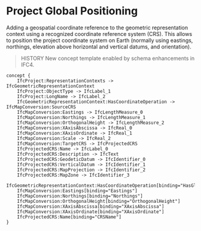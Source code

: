 Project Global Positioning
==========================

Adding a geospatial coordinate reference to the geometric representation context using a recognized coordinate reference system (CRS). This allows to position the project coordinate system on Earth (normally using eastings, northings, elevation above horizontal and vertical datums, and orientation).

> HISTORY New concept template enabled by schema enhancements in IFC4.

```
concept {
    IfcProject:RepresentationContexts -> IfcGeometricRepresentationContext
    IfcProject:ObjectType -> IfcLabel_1
    IfcProject:LongName -> IfcLabel_2
    IfcGeometricRepresentationContext:HasCoordinateOperation -> IfcMapConversion:SourceCRS
    IfcMapConversion:Eastings -> IfcLengthMeasure_0
    IfcMapConversion:Northings -> IfcLengthMeasure_1
    IfcMapConversion:OrthogonalHeight -> IfcLengthMeasure_2
    IfcMapConversion:XAxisAbscissa -> IfcReal_0
    IfcMapConversion:XAxisOrdinate -> IfcReal_1
    IfcMapConversion:Scale -> IfcReal_2
    IfcMapConversion:TargetCRS -> IfcProjectedCRS
    IfcProjectedCRS:Name -> IfcLabel_0
    IfcProjectedCRS:Description -> IfcText
    IfcProjectedCRS:GeodeticDatum -> IfcIdentifier_0
    IfcProjectedCRS:VerticalDatum -> IfcIdentifier_1
    IfcProjectedCRS:MapProjection -> IfcIdentifier_2
    IfcProjectedCRS:MapZone -> IfcIdentifier_3
    IfcGeometricRepresentationContext:HasCoordinateOperation[binding="HasGlobalPosition"]
    IfcMapConversion:Eastings[binding="Eastings"]
    IfcMapConversion:Northings[binding="Northings"]
    IfcMapConversion:OrthogonalHeight[binding="OrthogonalHeight"]
    IfcMapConversion:XAxisAbscissa[binding="XAxisAbscissa"]
    IfcMapConversion:XAxisOrdinate[binding="XAxisOrdinate"]
    IfcProjectedCRS:Name[binding="CRSName"]
}
```
